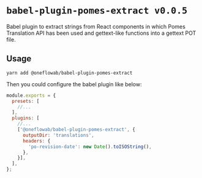 # `babel-plugin-pomes-extract v0.0.5`

Babel plugin to extract strings from React components in which Pomes Translation API has been used and gettext-like functions into a gettext POT file.

## Usage

```
yarn add @oneflowab/babel-plugin-pomes-extract
```

Then you could configure the babel plugin like below:

```javascript
module.exports = {
  presets: [
    //...
  ],
  plugins: [
    //...
    ['@oneflowab/babel-plugin-pomes-extract', {
      outputDir: 'translations',
      headers: {
        'po-revision-date': new Date().toISOString(),
      },
    }],
  ],
};

```
